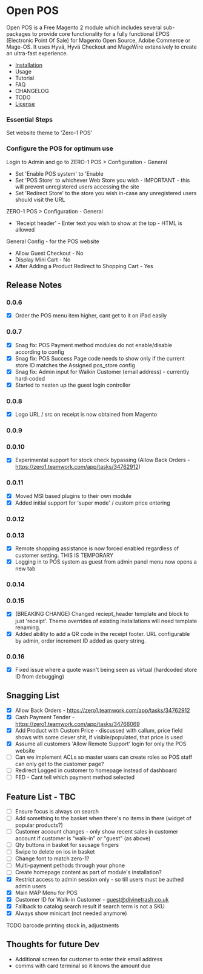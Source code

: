 # Open POS

Open POS is a Free Magento 2 module which includes several sub-packages to provide core functionality for a fully functional EPOS (Electronic Point Of Sale) for Magento Open Source, Adobe Commerce or Mage-OS. It uses Hyvä, Hyvä Checkout and MageWire extensively to create an ultra-fast experience. 

 - [Installation](installation.md)
 - Usage
 - Tutorial
 - FAQ
 - CHANGELOG
 - TODO
 - [License](LICENSE.txt)


### Essential Steps
Set website theme to 'Zero-1 POS'

### Configure the POS for optimum use
Login to Admin and go to 
ZERO-1 POS > Configuration - General
 - Set 'Enable POS system' to 'Enable
 - Set 'POS Store' to whichever Web Store you wish - IMPORTANT - this will prevent unregistered users accessing the site
 - Set 'Redirect Store' to the store you wish in-case any unregistered users should visit the URL

ZERO-1 POS > Configuration - General
 - 'Receipt header' - Enter text you wish to show at the top - HTML is allowed

General Config - for the POS website
 - Allow Guest Checkout	 - No
 - Display Mini Cart - No
 - After Adding a Product Redirect to Shopping Cart	- Yes

## Release Notes
### 0.0.6
 - [x] Order the POS menu item higher, cant get to it on iPad easily

### 0.0.7
 - [x] Snag fix: POS Payment method modules do not enable/disable according to config
 - [x] Snag fix: POS Success Page code needs to show only if the current store ID matches the Assigned pos_store config
 - [x] Snag fix: Admin input for Walkin Customer (email address) - currently hard-coded
 - [x] Started to neaten up the guest login controller

### 0.0.8
 - [x] Logo URL / src on receipt is now obtained from Magento

### 0.0.9

### 0.0.10
 - [x] Experimental support for stock check bypassing (Allow Back Orders - https://zero1.teamwork.com/app/tasks/34762912)

### 0.0.11
 - [x] Moved MSI based plugins to their own module
 - [x] Added initial support for 'super mode' / custom price entering

### 0.0.12

### 0.0.13
 - [x] Remote shopping assistance is now forced enabled regardless of customer setting. THIS IS TEMPORARY
 - [x] Logging in to POS system as guest from admin panel menu now opens a new tab

### 0.0.14

### 0.0.15
 - [x] (BREAKING CHANGE) Changed reciept_header template and block to just 'receipt'. Theme overrides of existing installations will need template renaming.
 - [x] Added ability to add a QR code in the receipt footer. URL configurable by admin, order increment ID added as query string.

 ### 0.0.16
 - [x] Fixed issue where a quote wasn't being seen as virtual (hardcoded store ID from debugging)


 
## Snagging List
 - [x] Allow Back Orders - https://zero1.teamwork.com/app/tasks/34762912
 - [x] Cash Payment Tender - https://zero1.teamwork.com/app/tasks/34766069
 - [x] Add Product with Custom Price - discussed with callum, price field shows with some clever shit, if visible/populated, that price is used
 - [x] Assume all customers  'Allow Remote Support' login for only the POS website
 - [ ] Can we implement ACLs so master users can create roles so POS staff can only get to the customer page?
 - [ ] Redirect Logged in customer to homepage instead of dashboard
 - [ ] FED - Cant tell which payment method selected

## Feature List - TBC
 - [ ] Ensure focus is always on search
 - [ ] Add something to the basket when there's no items in there (widget of popular products?)
 - [ ] Customer account changes - only show recent sales in customer account if customer is "walk-in" or "guest" (as above)
 - [ ] Qty buttons in basket for sausage fingers
 - [ ] Swipe to delete on ios in basket
 - [ ] Change font to match zero-1?
 - [ ] Multi-payment pethods through your phone
 - [ ] Create homepage content as part of module's installation?
 - [x] Restrict access to admin session only - so till users must be authed admin users
 - [x] Main MAP Menu for POS
 - [x] Customer ID for Walk-in Customer - guest@divinetrash.co.uk
 - [x] Fallback to catalog search result if search term is not a SKU
 - [x] Always show minicart (not needed anymore)

TODO
barcode printing
stock in, adjustments


## Thoughts for future Dev
 - Additional screen for customer to enter their email address
 - comms with card terminal so it knows the amount due
